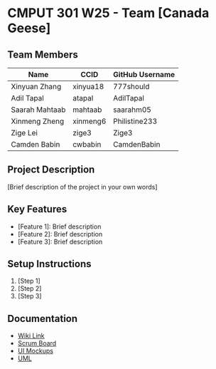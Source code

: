 # CMPUT 301 W25 - Team [Canada Geese]

## Team Members

| Name        | CCID   | GitHub Username |
| ----------- | ------ | --------------- |
| Xinyuan Zhang | xinyua18 | 777should    |
| Adil Tapal  | atapal | AdilTapal       |
| Saarah Mahtaab| mahtaab | saarahm05    |
| Xinmeng Zheng | xinmeng6 | Philistine233     |
| Zige Lei | zige3 | Zige3     |
| Camden Babin | cwbabin | CamdenBabin   |

## Project Description

[Brief description of the project in your own words]

## Key Features

- [Feature 1]: Brief description
- [Feature 2]: Brief description
- [Feature 3]: Brief description

## Setup Instructions

1. [Step 1]
2. [Step 2]
3. [Step 3]

## Documentation

- [Wiki Link](https://github.com/cmput301-w25/project-canada-geese/wiki)
- [Scrum Board](https://github.com/orgs/cmput301-w25/projects/93)
- [UI Mockups](https://github.com/cmput301-w25/project-canada-geese/wiki/UI-Mockups-&-Storyboard-(Diagrams-in-Figma))
- [UML](https://github.com/cmput301-w25/project-canada-geese/wiki/CRC-Cards-(Part-2))
